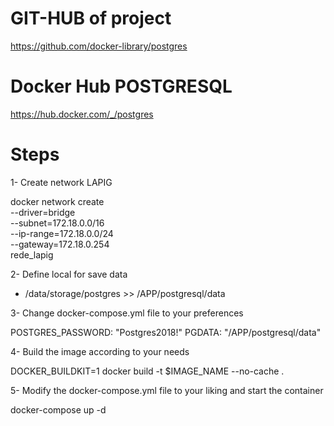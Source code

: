 # GIT-HUB of project

https://github.com/docker-library/postgres

# Docker Hub POSTGRESQL

https://hub.docker.com/_/postgres

# Steps

1- Create network LAPIG

  docker network create \
    --driver=bridge \
    --subnet=172.18.0.0/16 \
    --ip-range=172.18.0.0/24 \
    --gateway=172.18.0.254 \
    rede_lapig

2- Define local for save data

- /data/storage/postgres >> /APP/postgresql/data

3- Change docker-compose.yml file to your preferences

POSTGRES_PASSWORD: "Postgres2018!"
PGDATA: "/APP/postgresql/data"

4- Build the image according to your needs

DOCKER_BUILDKIT=1 docker build -t $IMAGE_NAME --no-cache .


5- Modify the docker-compose.yml file to your liking and start the container

docker-compose up -d


